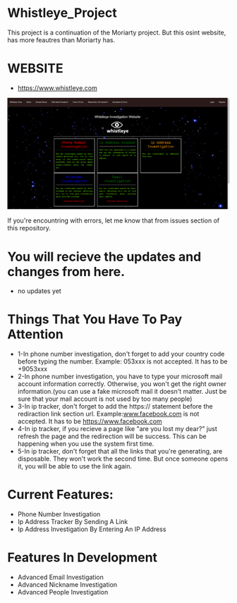 # Whistleye_Project
This project is a continuation of the Moriarty project. But this osint website, has more feautres than Moriarty has.
#  WEBSITE
* https://www.whistleye.com

![](whistleye1.png)


If you're encountring with errors, let me know that from issues section of this repository.

# You will recieve the updates and changes from here.
* no updates yet
# Things That You Have To Pay Attention
* 1-In phone number investigation, don't forget to add your country code before typing the number. Example: 053xxx is not accepted. It has to be +9053xxx
* 2-In phone number investigation, you have to type your microsoft mail account information correctly. Otherwise, you won't get the right owner information.(you can use a fake microsoft mail it doesn't matter. Just be sure that your mail account is not used by too many people)
* 3-In ip tracker, don't forget to add the https:// statement before the rediraction link section url. Example:www.facebook.com is not accepted. It has to be https://www.facebook.com
* 4-In ip tracker, if you recieve a page like "are you lost my dear?" just refresh the page and the redirection will be success. This can be happening when you use the system first time.
* 5-In ip tracker, don't forget that all the links that you're generating, are disposable. They won't work the second time. But once someone opens it, you will be able to use the link again.
 
# Current Features:
* Phone Number Investigation
* Ip Address Tracker By Sending A Link
* Ip Address Investigation By Entering An IP Address
# Features In Development
* Advanced Email Investigation
* Advanced Nickname Investigation
* Advanced People Investigation
